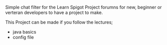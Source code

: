 Simple chat filter for the Learn Spigot Project forumns for new, beginner or verteran developers to have a project to make.


This Project can be made if you follow the lectures;
- java basics
- config file
